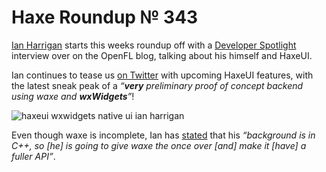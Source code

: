 [_template]: ../templates/roundup.html
[date]: / "2015-11-04 09:20:00"
[modified]: / "2015-11-04 09:20:00"
[published]: / "2015-11-04 09:20:00"
[social]: /img/342/seeker.png ""
[“”]: a ""
# Haxe Roundup № 343

[Ian Harrigan][tw1] starts this weeks roundup off with a [Developer Spotlight][l1]
interview over on the OpenFL blog, talking about his himself and HaxeUI.

Ian continues to tease us [on Twitter][l2] with upcoming HaxeUI features, with 
the latest sneak peak  of a _“**very** preliminary proof of concept backend
using waxe and **wxWidgets**”_!

![haxeui wxwidgets native ui ian harrigan](/img/343/haxeui.png "HaxeUI v2 using wxWidgets! Native UI!")

Even though waxe is incomplete, Ian has [stated][l3] that his _“background is in
C++, so [he] is going to give waxe the once over [and] make it [have] a fuller
API”_.

[tw1]: https://twitter.com/IanHarrigan1982 "@IanHarrigan1982"
	
[l3]: https://twitter.com/IanHarrigan1982/status/662407256810594305 "Ian to improve waxe API"
[l2]: https://twitter.com/IanHarrigan1982/status/662308080332488706 "HaxeUI wxWidgets on Twitter"
[l1]: http://www.openfl.org/blog/2015/11/07/developer-spotlight-ian-harrigan/ "Developer Spotlight - Ian Harrigan"